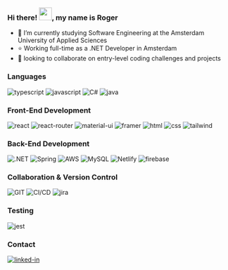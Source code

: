 ### Hi there! <img src="https://media.giphy.com/media/hvRJCLFzcasrR4ia7z/giphy.gif" width="29px" height="29px">, my name is Roger

- 🔭 I’m currently studying Software Engineering at the Amsterdam University of Applied Sciences
- ⭐ Working full-time as a .NET Developer in Amsterdam
- 👯 looking to collaborate on entry-level coding challenges and projects 

### Languages

![typescript](https://img.shields.io/badge/TypeScript-3178C6?style=for-the-badge&logo=typescript&logoColor=white)
![javascript](https://img.shields.io/badge/JavaScript-323330?style=for-the-badge&logo=javascript&logoColor=F7DF1E)
![C#](https://img.shields.io/badge/C%23-239120?style=for-the-badge&logo=c-sharp&logoColor=white)
![java](https://img.shields.io/badge/Java-ED8B00?style=for-the-badge&logo=java&logoColor=white)

### Front-End Development

![react](https://img.shields.io/badge/React-20232A?style=for-the-badge&logo=react&logoColor=61DAFB)
![react-router](https://img.shields.io/badge/React_Router-CA4245?style=for-the-badge&logo=react-router&logoColor=white)
![material-ui](https://img.shields.io/badge/Material_UI-0081CB?style=for-the-badge&logo=mui&logoColor=white)
![framer](https://img.shields.io/badge/Framer-black?style=for-the-badge&logo=framer&logoColor=blue)
![html](https://img.shields.io/badge/HTML5-E34F26?style=for-the-badge&logo=html5&logoColor=white)
![css](https://img.shields.io/badge/CSS3-1572B6?style=for-the-badge&logo=css3&logoColor=white)
![tailwind](https://img.shields.io/badge/Tailwind_CSS-38B2AC?style=for-the-badge&logo=tailwind-css&logoColor=white)

### Back-End Development
![.NET](https://img.shields.io/badge/.NET-5C2D91?style=for-the-badge&logo=.net&logoColor=white)
![Spring](https://img.shields.io/badge/Spring-6DB33F?style=for-the-badge&logo=spring&logoColor=white)
![AWS](https://img.shields.io/badge/Amazon_AWS-232F3E?style=for-the-badge&logo=amazon-aws&logoColor=white)
![MySQL](	https://img.shields.io/badge/MySQL-00000F?style=for-the-badge&logo=mysql&logoColor=white)
![Netlify](https://img.shields.io/badge/Netlify-00C7B7?style=for-the-badge&logo=netlify&logoColor=white)
![firebase](https://img.shields.io/badge/Firebase-ED8B00?style=for-the-badge&logo=firebase&logoColor=orange)

### Collaboration & Version Control

![GIT](https://img.shields.io/badge/GIT-E44C30?style=for-the-badge&logo=git&logoColor=white)
![CI/CD](https://img.shields.io/badge/Azure_DevOps-0078D7?style=for-the-badge&logo=azure-devops&logoColor=white)
![jira](https://img.shields.io/badge/Jira-0052CC?style=for-the-badge&logo=Jira&logoColor=white)

### Testing

![jest](https://img.shields.io/badge/Jest-C21325?style=for-the-badge&logo=jest&logoColor=white)

### Contact

[![linked-in](https://img.shields.io/badge/Linked_In-0077B5?style=for-the-badge&logo=LinkedIn&logoColor=white)](https://www.linkedin.com/in/rogerdirkx/)

